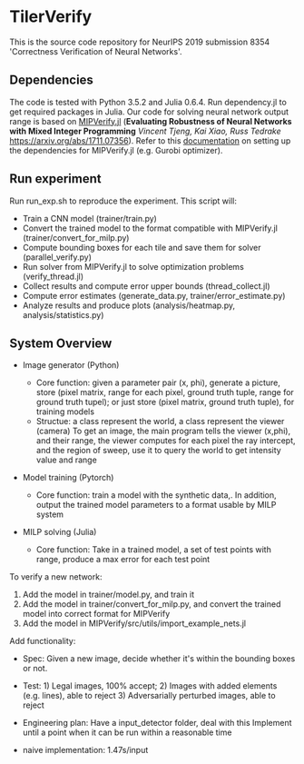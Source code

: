 # TilerVerify

This is the source code repository for NeurIPS 2019 submission 8354 'Correctness Verification of Neural Networks'.

## Dependencies
The code is tested with Python 3.5.2 and Julia 0.6.4. Run dependency.jl to get required packages in Julia. Our code for solving neural network output range is based on [MIPVerify.jl](https://github.com/vtjeng/MIPVerify.jl) (**Evaluating Robustness of Neural Networks with Mixed Integer Programming**
_Vincent Tjeng, Kai Xiao, Russ Tedrake_
https://arxiv.org/abs/1711.07356). Refer to this [documentation](https://vtjeng.github.io/MIPVerify.jl/latest) on setting up the dependencies for MIPVerify.jl (e.g. Gurobi optimizer).

## Run experiment
Run run_exp.sh to reproduce the experiment. This script will:
- Train a CNN model (trainer/train.py)
- Convert the trained model to the format compatible with MIPVerify.jl (trainer/convert_for_milp.py)
- Compute bounding boxes for each tile and save them for solver (parallel_verify.py)
- Run solver from MIPVerify.jl to solve optimization problems (verify_thread.jl)
- Collect results and compute error upper bounds (thread_collect.jl)
- Compute error estimates (generate_data.py, trainer/error_estimate.py)
- Analyze results and produce plots (analysis/heatmap.py, analysis/statistics.py)

## System Overview

- Image generator (Python)
    - Core function: given a parameter pair (x, phi), generate a picture, store (pixel matrix, range for each pixel, ground truth tuple, range for ground truth tupel); or just store (pixel matrix, ground truth tuple), for training models
    - Structue: a class represent the world, a class represent the viewer (camera)
        To get an image, the main program tells the viewer (x,phi), and their range, the viewer computes for each pixel the ray intercept, and the region of sweep, use it to query the world to get intensity value and range

- Model training (Pytorch)
    - Core function: train a model with the synthetic data,. In addition, output the trained model parameters to a format usable by MILP system

- MILP solving (Julia)
    - Core function: Take in a trained model, a set of test points with range, produce a max error for each test point

To verify a new network:
1. Add the model in trainer/model.py, and train it
2. Add the model in trainer/convert_for_milp.py, and convert the trained model into correct format for MIPVerify
3. Add the model in MIPVerify/src/utils/import_example_nets.jl


Add functionality:
- Spec: Given a new image, decide whether it's within the bounding boxes or not.
- Test: 1) Legal images, 100% accept;
        2) Images with added elements (e.g. lines), able to reject
        3) Adversarially perturbed images, able to reject
- Engineering plan:
    Have a input_detector folder, deal with this
    Implement until a point when it can be run within a reasonable time


- naive implementation: 1.47s/input
